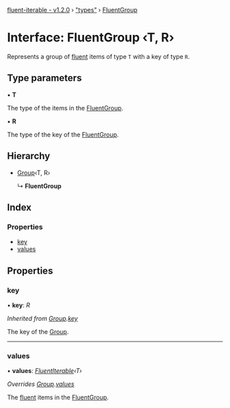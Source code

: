 [fluent-iterable - v1.2.0](../README.md) › ["types"](../modules/_types_.md) › [FluentGroup](_types_.fluentgroup.md)

# Interface: FluentGroup ‹**T, R**›

Represents a group of [fluent](../modules/_fluent_.md#fluent) items of type `T` with a key of type `R`.

## Type parameters

▪ **T**

The type of the items in the [FluentGroup](_types_.fluentgroup.md).

▪ **R**

The type of the key of the [FluentGroup](_types_.fluentgroup.md).

## Hierarchy

* [Group](_types_.group.md)‹T, R›

  ↳ **FluentGroup**

## Index

### Properties

* [key](_types_.fluentgroup.md#key)
* [values](_types_.fluentgroup.md#values)

## Properties

###  key

• **key**: *R*

*Inherited from [Group](_types_.group.md).[key](_types_.group.md#key)*

The key of the [Group](_types_.group.md).

___

###  values

• **values**: *[FluentIterable](_types_.fluentiterable.md)‹T›*

*Overrides [Group](_types_.group.md).[values](_types_.group.md#values)*

The [fluent](../modules/_fluent_.md#fluent) items in the [FluentGroup](_types_.fluentgroup.md).
